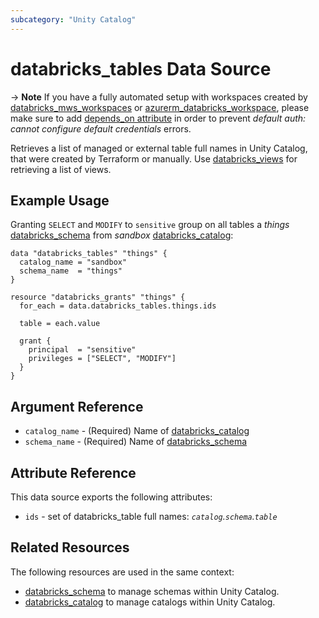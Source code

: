 ```yaml
---
subcategory: "Unity Catalog"
---
```

# databricks_tables Data Source

-> **Note** If you have a fully automated setup with workspaces created by [databricks_mws_workspaces](../resources/mws_workspaces.md) or [azurerm_databricks_workspace](https://registry.terraform.io/providers/hashicorp/azurerm/latest/docs/resources/databricks_workspace), please make sure to add [depends_on attribute](../index.md#data-resources-and-authentication-is-not-configured-errors) in order to prevent _default auth: cannot configure default credentials_ errors.

Retrieves a list of managed or external table full names in Unity Catalog, that were created by Terraform or manually. Use [databricks_views](views.md) for retrieving a list of views.

## Example Usage

Granting `SELECT` and `MODIFY` to `sensitive` group on all tables a _things_ [databricks_schema](../resources/schema.md) from _sandbox_ [databricks_catalog](../resources/catalog.md):

```hcl
data "databricks_tables" "things" {
  catalog_name = "sandbox"
  schema_name  = "things"
}

resource "databricks_grants" "things" {
  for_each = data.databricks_tables.things.ids

  table = each.value

  grant {
    principal  = "sensitive"
    privileges = ["SELECT", "MODIFY"]
  }
}
```

## Argument Reference

* `catalog_name` - (Required) Name of [databricks_catalog](../resources/catalog.md)
* `schema_name` - (Required) Name of [databricks_schema](../resources/schema.md)

## Attribute Reference

This data source exports the following attributes:

* `ids` - set of databricks_table full names: *`catalog`.`schema`.`table`*

## Related Resources

The following resources are used in the same context:

* [databricks_schema](../resources/schema.md) to manage schemas within Unity Catalog.
* [databricks_catalog](../resources/catalog.md) to manage catalogs within Unity Catalog.
